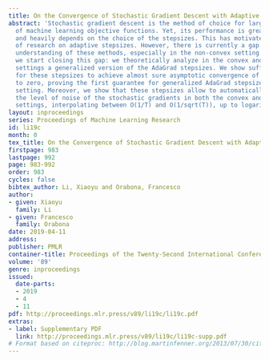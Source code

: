 ```yaml
---
title: On the Convergence of Stochastic Gradient Descent with Adaptive Stepsizes
abstract: 'Stochastic gradient descent is the method of choice for large scale optimization
  of machine learning objective functions. Yet, its performance is greatly variable
  and heavily depends on the choice of the stepsizes. This has motivated a large body
  of research on adaptive stepsizes. However, there is currently a gap in our theoretical
  understanding of these methods, especially in the non-convex setting. In this paper,
  we start closing this gap: we theoretically analyze in the convex and non-convex
  settings a generalized version of the AdaGrad stepsizes. We show sufficient conditions
  for these stepsizes to achieve almost sure asymptotic convergence of the gradients
  to zero, proving the first guarantee for generalized AdaGrad stepsizes in the non-convex
  setting. Moreover, we show that these stepsizes allow to automatically adapt to
  the level of noise of the stochastic gradients in both the convex and non-convex
  settings, interpolating between O(1/T) and O(1/sqrt(T)), up to logarithmic terms.'
layout: inproceedings
series: Proceedings of Machine Learning Research
id: li19c
month: 0
tex_title: On the Convergence of Stochastic Gradient Descent with Adaptive Stepsizes
firstpage: 983
lastpage: 992
page: 983-992
order: 983
cycles: false
bibtex_author: Li, Xiaoyu and Orabona, Francesco
author:
- given: Xiaoyu
  family: Li
- given: Francesco
  family: Orabona
date: 2019-04-11
address: 
publisher: PMLR
container-title: Proceedings of the Twenty-Second International Conference on Artificial Intelligence and Statistics
volume: '89'
genre: inproceedings
issued:
  date-parts:
  - 2019
  - 4
  - 11
pdf: http://proceedings.mlr.press/v89/li19c/li19c.pdf
extras:
- label: Supplementary PDF
  link: http://proceedings.mlr.press/v89/li19c/li19c-supp.pdf
# Format based on citeproc: http://blog.martinfenner.org/2013/07/30/citeproc-yaml-for-bibliographies/
---
```

